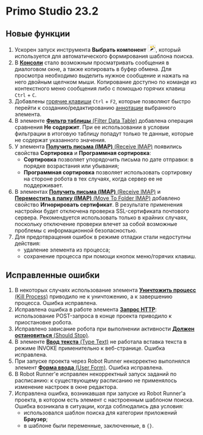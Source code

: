 # Primo Studio 23.2

## Новые функции

1. Ускорен запуск инструмента **Выбрать компонент** ![](<../../.gitbook/assets/image (794).png>), который используется для автоматического формирования шаблона поиска.
1. В [**Консоли**](https://docs.primo-rpa.ru/primo-rpa/primo-studio/process/debug#konsol) стало возможным просматривать сообщения в диалоговом окне, а также копировать в буфер обмена. Для просмотра необходимо выделить нужное сообщение и нажать на него двойным щелчком мыши. Копирование доступно по команде из контекстного меню сообщения либо с помощью горячих клавиш `Ctrl` + `C`.
1. Добавлены [горячие клавиши](https://docs.primo-rpa.ru/primo-rpa/primo-studio/hotkeys) `Ctrl` + `F2`, которые позволяют быстро перейти к созданию/редактированию [аннотации](https://docs.primo-rpa.ru/primo-rpa/primo-studio/process/elements#annotaciya) выбранного элемента. 
1. В элементе [**Фильтр таблицы** (Filter Data Table)](https://docs.primo-rpa.ru/primo-rpa/g_elements/osnovnye-elementy/els_coll/el_coll_filtertable) добавлена операция сравнения **Не содержит**. При ее использовании в условии фильтрации в итоговую таблицу попадут только те данные, которые не содержат указанного значения.
1. У элемента [**Получить письма (IMAP)** (Receive IMAP)](https://docs.primo-rpa.ru/primo-rpa/g_elements/osnovnye-elementy/els_mail/imap_getmail) появились свойства **Сортировка** и **Программная сортировка**:
   * **Сортировка** позволяет упорядочить письма по дате отправки: в порядке возрастания или убывания;
   * **Программная сортировка** позволяет использовать сортировку на стороне робота в тех случаях, когда сервер ее не поддерживает. 
1. В элементах [**Получить письма (IMAP)** (Receive IMAP)](https://docs.primo-rpa.ru/primo-rpa/g_elements/osnovnye-elementy/els_mail/imap_getmail) и [**Переместить в папку (IMAP)** (Move To Folder IMAP)](https://docs.primo-rpa.ru/primo-rpa/g_elements/osnovnye-elementy/els_mail/imap_movetofolder) добавлено свойство **Игнорировать сертификат**. В результате применения настройки будет отключена проверка SSL-сертификата почтового сервера. Рекомендуется использовать только в крайних случаях, поскольку отключение проверки влечет за собой возможные проблемы с информационной безопасностью.
1. Для предотвращения ошибок в режиме отладки стали недоступны действия:
   * удаление элемента из процесса; 
   * сохранение процесса при помощи кнопок меню/горячих клавиш.

## Исправленные ошибки

1. В некоторых случаях использование элемента [**Уничтожить процесс** (Kill Process)](https://docs.primo-rpa.ru/primo-rpa/g_elements/osnovnye-elementy/els_desktop/el_desktop_kill) приводило не к уничтожению, а к завершению процесса. Ошибка исправлена.
2. Исправлена ошибка в работе элемента [**Запрос HTTP**](https://docs.primo-rpa.ru/primo-rpa/g_elements/el_extra/networking/httprequest): использование POST-запроса в конце проекта приводило к приостановке робота.
3. Исправлено зависание робота при выполнении активности [**Должен остановиться** (Should Stop)](https://docs.primo-rpa.ru/primo-rpa/g_elements/osnovnye-elementy/orkestrator/els_process/el_shouldstop).
4. В элементе [**Ввод текста** (Type Text)](https://docs.primo-rpa.ru/primo-rpa/g_elements/osnovnye-elementy/els_uiinteraction/el_inputtext) не работала вставка текста в режиме INVOKE применительно к веб-странице. Ошибка исправлена.
5. При запуске проекта через Robot Runner некорректно выполнялся элемент [**Форма ввода** (User Form)](https://docs.primo-rpa.ru/primo-rpa/g_elements/osnovnye-elementy/els_dialogs/els_userdialog/el_userdialog). Ошибка исправлена.
6. В Robot Runner'е исправлен некорректный запуск заданий по расписанию: к существующему расписанию не применялось изменение настроек в окне редактора.
7. Исправлена ошибка, возникавшая при запуске из Robot Runner'а проекта, в котором есть элемент с настроенным шаблоном поиска. Ошибка возникала в ситуации, когда соблюдались два условия:
   * использовался шаблон поиска для категории приложений **Браузер**; 
   * в шаблоне были переменные, заключенные, в `{}`. 

